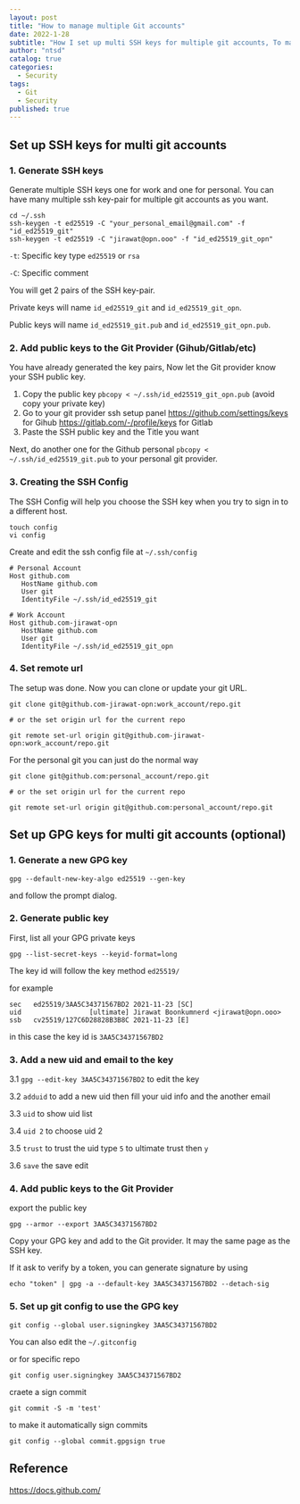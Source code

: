 ```yaml
---
layout: post
title: "How to manage multiple Git accounts"
date: 2022-1-28
subtitle: "How I set up multi SSH keys for multiple git accounts, To make Git can use the personal git and work git at the same time."
author: "ntsd"
catalog: true
categories:
  - Security
tags:
  - Git
  - Security
published: true
---
```


## Set up SSH keys for multi git accounts

### 1. Generate SSH keys

Generate multiple SSH keys one for work and one for personal. You can have many multiple ssh key-pair for multiple git accounts as you want.

```shell
cd ~/.ssh
ssh-keygen -t ed25519 -C "your_personal_email@gmail.com" -f "id_ed25519_git"
ssh-keygen -t ed25519 -C "jirawat@opn.ooo" -f "id_ed25519_git_opn"
```

`-t`: Specific key type `ed25519` or `rsa`

`-C`: Specific comment

You will get 2 pairs of the SSH key-pair.

Private keys will name `id_ed25519_git` and `id_ed25519_git_opn`.

Public keys will name `id_ed25519_git.pub` and `id_ed25519_git_opn.pub`.

### 2. Add public keys to the Git Provider (Gihub/Gitlab/etc)

You have already generated the key pairs, Now let the Git provider know your SSH public key.

1. Copy the public key `pbcopy < ~/.ssh/id_ed25519_git_opn.pub` (avoid copy your private key)
2. Go to your git provider ssh setup panel
   <https://github.com/settings/keys> for Gihub
   <https://gitlab.com/-/profile/keys> for Gitlab
3. Paste the SSH public key and the Title you want

Next, do another one for the Github personal `pbcopy < ~/.ssh/id_ed25519_git.pub` to your personal git provider.

### 3. Creating the SSH Config

The SSH Config will help you choose the SSH key when you try to sign in to a different host.

```shell
touch config
vi config
```

Create and edit the ssh config file at `~/.ssh/config`

```text
# Personal Account
Host github.com
   HostName github.com
   User git
   IdentityFile ~/.ssh/id_ed25519_git

# Work Account
Host github.com-jirawat-opn
   HostName github.com
   User git
   IdentityFile ~/.ssh/id_ed25519_git_opn
```

### 4. Set remote url

The setup was done. Now you can clone or update your git URL.

```shell
git clone git@github.com-jirawat-opn:work_account/repo.git

# or the set origin url for the current repo

git remote set-url origin git@github.com-jirawat-opn:work_account/repo.git
```

For the personal git you can just do the normal way

```shell
git clone git@github.com:personal_account/repo.git

# or the set origin url for the current repo

git remote set-url origin git@github.com:personal_account/repo.git
```

## Set up GPG keys for multi git accounts (optional)

### 1. Generate a new GPG key

`gpg --default-new-key-algo ed25519 --gen-key`

and follow the prompt dialog.

### 2. Generate public key

First, list all your GPG private keys

`gpg --list-secret-keys --keyid-format=long`

The key id will follow the key method `ed25519/`

for example

```shell
sec   ed25519/3AA5C34371567BD2 2021-11-23 [SC]
uid                 [ultimate] Jirawat Boonkumnerd <jirawat@opn.ooo>
ssb   cv25519/127C6D28828B3B8C 2021-11-23 [E]
```

in this case the key id is `3AA5C34371567BD2`

### 3. Add a new uid and email to the key

3.1 `gpg --edit-key 3AA5C34371567BD2` to edit the key

3.2 `adduid` to add a new uid then fill your uid info and the another email

3.3 `uid` to show uid list

3.4 `uid 2` to choose uid 2

3.5 `trust` to trust the uid type `5` to ultimate trust then `y`

3.6 `save` the save edit

### 4. Add public keys to the Git Provider

export the public key

`gpg --armor --export 3AA5C34371567BD2`

Copy your GPG key and add to the Git provider. It may the same page as the SSH key.

If it ask to verify by a token, you can generate signature by using

`echo "token" | gpg -a --default-key 3AA5C34371567BD2 --detach-sig`

### 5. Set up git config to use the GPG key

`git config --global user.signingkey 3AA5C34371567BD2`

You can also edit the `~/.gitconfig`

or for specific repo

`git config user.signingkey 3AA5C34371567BD2`

craete a sign commit

`git commit -S -m 'test'`

to make it automatically sign commits

`git config --global commit.gpgsign true`

## Reference

<https://docs.github.com/>
